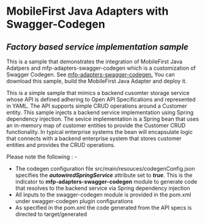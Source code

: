 # MobileFirst Java Adapters with Swagger-Codegen 
## _Factory based service implementation sample_
This is a sample that demonstrates the integration of MobileFirst Java Adatpers and mfp-adapters-swagger-codegen 
which is a customization of Swagger Codegen.   See [mfp-adapters-swagger-codegen.](https://github.ibm.com/MobileFirst/mfp-adapters-extensions/tree/development/mfp-adapters-swagger-codegen)
You can download this sample, build the MobileFirst Java Adapter and deploy it.

This is a simple sample that mimics a backend cusomter storage service whose API is defined adhering to Open API 
Specifications and represented in YAML.  The API supports simple CRUD operations around a Customer entity.  This 
sample injects a backend service implementation using Spring dependency injection.  The sevice implementation is a
Spring bean that uses an in-memory map of customer entities to provide the Customer CRUD functionality.  In typical 
enterprise systems the bean will encapsulate logic that connects with a backend enterprise system that stores 
customer entities and provides the CRUD operations.

Please note the following : -
* The codegen configuration file src/main/resouces/codegenConfig.json specifies the **_autowiredSpringService_** 
attribute set to **_true_**.  This is the indicator to **mfp-adapters-swagger-codegen** module to generate code that 
resolves to the backend service via Spring dependency injection
* All inputs to the swagger-codegen module is provided in the pom.xml under swagger-codegen plugin configurations
* As specified in the pom.xml the code generated from the API specs is directed to target/generated




